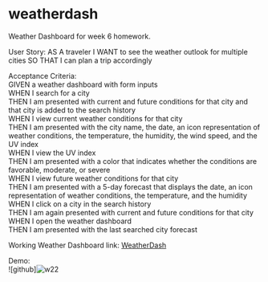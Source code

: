 # weatherdash
Weather Dashboard for week 6 homework.

User Story:
AS A traveler
I WANT to see the weather outlook for multiple cities
SO THAT I can plan a trip accordingly


Acceptance Criteria:  
GIVEN a weather dashboard with form inputs  
WHEN I search for a city  
THEN I am presented with current and future conditions for that city and that city is added to the search history  
WHEN I view current weather conditions for that city  
THEN I am presented with the city name, the date, an icon representation of weather conditions, the temperature, the humidity, the wind speed, and the UV index  
WHEN I view the UV index  
THEN I am presented with a color that indicates whether the conditions are favorable, moderate, or severe  
WHEN I view future weather conditions for that city  
THEN I am presented with a 5-day forecast that displays the date, an icon representation of weather conditions, the temperature, and the humidity  
WHEN I click on a city in the search history  
THEN I am again presented with current and future conditions for that city  
WHEN I open the weather dashboard  
THEN I am presented with the last searched city forecast 


Working Weather Dashboard link:   [WeatherDash](https://tbonexas.github.io/weatherdash/)

Demo:  
![github]![w22](https://user-images.githubusercontent.com/67118229/93568543-2d856d00-f945-11ea-9eea-4bff8efee3b7.gif)



